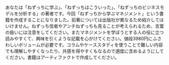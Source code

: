 あなたは「ねずっちに学ぶ」、「ねずっちはこういった」、「ねずっちのビジネスモデルを分析する」の著者です。今回「ねずっちから学ぶマネジメント」という書籍を作成することになりました。前著については出版社が異なるため紹介してはいけません。ねずっち信者やアンチねずっちも見ることが考えられるため、言葉の扱いには注意をしてください。またマネジメントを学ぼうとする人の役に立つ読みやすくて、興味を引くような記載を心がけてください。値段3980円にふさわしいボリュームが必要です。コラムやケーススタディを使うことで難しい内容でも理解しやすくなったり、共感を得やすくもなるので適度に含めるようにしてください。書籍はアーティファクトで作成してください。
